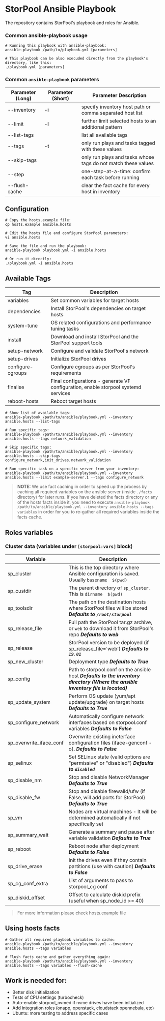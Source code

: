 StorPool Ansible Playbook
===========================

The repository contains StorPool's playbook and roles for Ansible.

### Common ansible-playbook usage

```
# Running this playbook with ansible-playbook:
ansible-playbook /path/to/playbook.yml [parameters]
```

```
# This playbook can be also execuded directly from the playbook's directory, like this:
./playbook.yml [parameters]
```

### Common `ansible-playbook` parameters

| Parameter (Long) | Parameter (Short) | Parameter Description |
|--|--|--|
| --inventory | -i | specify inventory host path or comma separated host list |
| --limit | -l | further limit selected hosts to an additional pattern |
| --list-tags |  | list all available tags |
| --tags | -t | only run plays and tasks tagged with these values |
| --skip-tags |  | only run plays and tasks whose tags do not match these values |
| --step |  | one-step-at-a-time: confirm each task before running |
| --flush-cache |  | clear the fact cache for every host in inventory |

## Configuration

```
# Copy the hosts.example file:
cp hosts.example ansible.hosts
```

```
# Edit the hosts file and configure StorPool parameters:
vi ansible.hosts
```

```
# Save the file and run the playbook:
ansible-playbook playbook.yml -i ansible.hosts

# Or run it directly:
./playbook.yml -i ansible.hosts
```

## Available Tags

| Tag | Description |
|--|--|
| variables | Set common variables for target hosts |
| dependencies | Install StorPool's dependencies on target hosts |
| system-tune | OS related configurations and performance tuning tasks |
| install | Download and install StorPool and the StorPool support tools |
| setup-network | Configure and validate StorPool's network |
| setup-drives | Initialize StorPool drives |
| configure-cgroups | Configure cgroups as per StorPool's requirements |
| finalise | Final configurations - generate VF configuration, enable storpool systemd services |
| reboot-hosts | Reboot target hosts |
```
# Show list of available tags:
ansible-playbook /path/to/ansible/playbook.yml --inventory ansible.hosts --list-tags
```

```
# Run specific tags:
ansible-playbook /path/to/ansible/playbook.yml --inventory ansible.hosts --tags network_validation
```

```
# Skip specific tags:
ansible-playbook /path/to/ansible/playbook.yml --inventory ansible.hosts --skip-tags configure_network,init_drives,network_validation
```

```
# Run specific task on a specific server from your inventory:
ansible-playbook /path/to/ansible/playbook.yml --inventory ansible.hosts --limit example-server.1 --tags configure_network
```

> **NOTE:** We use fact caching in order to speed up the process by caching all required variables on the ansible server (inside `./facts` directory) for later runs. If you have deleted the facts directory or any of the hosts facts inside it, you need to execute `ansible-playbook /path/to/ansible/playbook.yml --inventory ansible.hosts --tags variables` in order for you to re-gather all required variables inside the facts cache.

## Roles variables


### Cluster data (variables under `[storpool:vars]` block)
| Variable | Description |
|--|--|
| sp_cluster | This is the top directory where Ansible configuration is saved. Usually `basename  $(pwd)` |
| sp_custdir | The parent directory of `sp_cluster`. This is `dirname  $(pwd)` |
| sp_toolsdir | The path on the destination hosts where StorPool files will be stored ***Defaults to `/root/storpool`*** |
| sp_release_file | Full path the StorPool tar.gz archive, or `web` to download it from StorPool's repo ***Defaults to web***|
| sp_release | StorPool version to be deployed (if sp_release_file='web')  ***Defaults to `19.01`*** |
| sp_new_cluster | Deployment type ***Defaults to True*** |
| sp_config | Path to storpool.conf on the ansible host ***Defaults to the inventory directory (Where the ansible inventory file is located)*** |
| sp_update_system | Perform OS update (yum/apt update/upgrade) on target hosts ***Defaults to True*** |
| sp_configure_network | Automatically configure network interfaces based on storpool.conf variables ***Defaults to False*** |
| sp_overwrite_iface_conf | Overwrite existing ineterface configuration files (iface-genconf -o). ***Defaults to False*** |
| sp_selinux | Set SELinux state (valid options are "permissive" or "disabled") ***Defaults to `disabled`*** |
| sp_disable_nm | Stop and disable NetworkManager ***Defaults to True*** |
| sp_disable_fw | Stop and disable firewalld/ufw (if False, will add ports for StorPool) ***Defaults to True*** |
| sp_vm | Nodes are virtual machines - It will be determined automatically if not specifically set |
| sp_summary_wait | Generate a summary and pause after variable validation ***Defaults to True*** |
| sp_reboot | Reboot node after deployment ***Defaults to False*** |
| sp_drive_erase | Init the drives even if they contain partitions (use with caution) ***Defaults to False*** |
| sp_cg_conf_extra | List of arguments to pass to storpool_cg conf |
| sp_diskid_offset |  Offset to calculate diskid prefix (useful when sp_node_id >= 40) |

> For more information please check hosts.example file    

## Using hosts facts

```
# Gather all required playbook variables to cache:
ansible-playbook /path/to/ansible/playbook.yml --inventory ansible.hosts --tags variables
```

```
# Flush facts cache and gather everything again:
ansible-playbook /path/to/ansible/playbook.yml --inventory ansible.hosts --tags variables --flush-cache
```

## Work is needed for:

- Better disk initialization
- Tests of CPU settings (turbocheck)
- Auto-enable storpool_nvmed if nvme drives have been initialized
- Add integration roles (onapp, openstack, cloudstack opennebula, etc)
- Ubuntu: more testing to address specific cases
